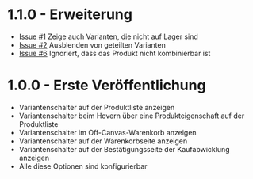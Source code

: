 # 1.1.0 - Erweiterung
- [Issue #1](https://github.com/Shape-and-Shift/shopware-variant-switch/issues/1) Zeige auch Varianten, die nicht auf Lager sind
- [Issue #2](https://github.com/Shape-and-Shift/shopware-variant-switch/issues/2) Ausblenden von geteilten Varianten
- [Issue #6](https://github.com/Shape-and-Shift/shopware-variant-switch/issues/6) Ignoriert, dass das Produkt nicht kombinierbar ist

# 1.0.0 - Erste Veröffentlichung
- Variantenschalter auf der Produktliste anzeigen
- Variantenschalter beim Hovern über eine Produkteigenschaft auf der Produktliste
- Variantenschalter im Off-Canvas-Warenkorb anzeigen
- Variantenschalter auf der Warenkorbseite anzeigen
- Variantenschalter auf der Bestätigungsseite der Kaufabwicklung anzeigen
- Alle diese Optionen sind konfigurierbar
